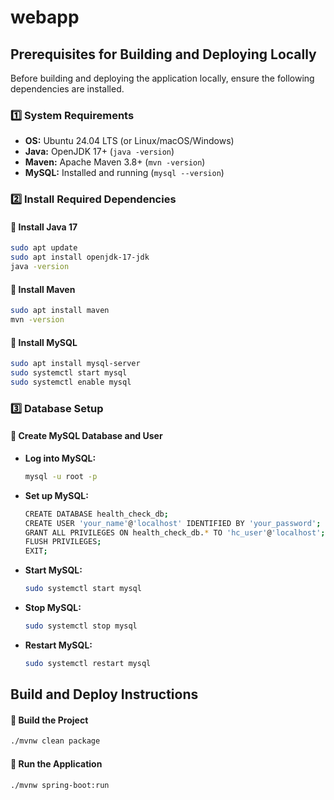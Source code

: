 # webapp

## Prerequisites for    Building and Deploying Locally

Before building and deploying the application locally, ensure the following dependencies are installed.

### **1️⃣ System Requirements**
- **OS:** Ubuntu 24.04 LTS (or Linux/macOS/Windows)
- **Java:** OpenJDK 17+ (`java -version`)
- **Maven:** Apache Maven 3.8+ (`mvn -version`)
- **MySQL:** Installed and running (`mysql --version`)

### **2️⃣ Install Required Dependencies**
#### **🔹 Install Java 17**
```bash
sudo apt update
sudo apt install openjdk-17-jdk
java -version
```
#### **🔹 Install Maven**
```bash
sudo apt install maven
mvn -version
```
#### **🔹 Install MySQL**
```bash
sudo apt install mysql-server
sudo systemctl start mysql
sudo systemctl enable mysql
```
### **3️⃣ Database Setup**
#### **🔹 Create MySQL Database and User**
- **Log into MySQL:**
  ```bash
  mysql -u root -p
  ```
- **Set up MySQL:**
  ```bash
  CREATE DATABASE health_check_db;
  CREATE USER 'your_name'@'localhost' IDENTIFIED BY 'your_password';
  GRANT ALL PRIVILEGES ON health_check_db.* TO 'hc_user'@'localhost';
  FLUSH PRIVILEGES;
  EXIT;
  ```
- **Start MySQL:**
  ```bash
  sudo systemctl start mysql
  ```
- **Stop MySQL:**
  ```bash
  sudo systemctl stop mysql
  ```
- **Restart MySQL:**
  ```bash
  sudo systemctl restart mysql
  ```
## Build and Deploy Instructions
#### **🔹 Build the Project**
```bash
./mvnw clean package
```
#### **🔹 Run the Application**
```bash
./mvnw spring-boot:run
```
 
  
